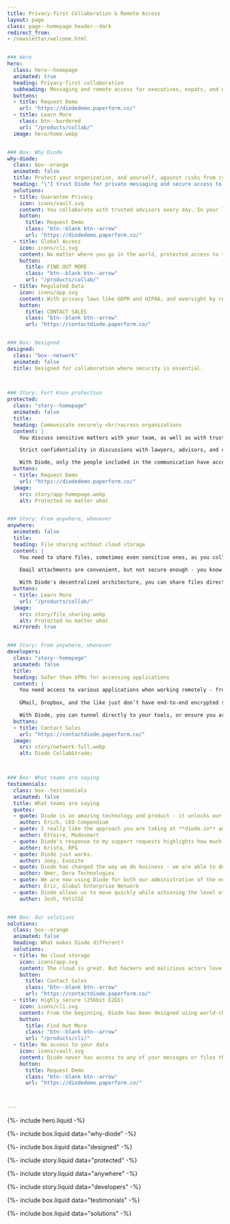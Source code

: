 ```yaml
---
title: Privacy-first Collaboration & Remote Access
layout: page
class: page--homepage header--dark
redirect_from:
- /newsletter/welcome.html


### Hero
hero:
  class: hero--homepage
  animated: true
  heading: Privacy-first collaboration
  subheading: Messaging and remote access for executives, expats, and ops teams - for when security is paramount.
  buttons:
  - title: Request Demo
    url: "https://diodedemo.paperform.co/"
  - title: Learn More
    class: btn--bordered
    url: "/products/collab/"
  image: hero/home.webp


### Box: Why Diode
why-diode:
  class: box--orange
  animated: false
  title: Protect your organization, and yourself, against risks from cyber threats
  heading: "\"I trust Diode for private messaging and secure access to the web and corporate resources\" <br><br>- VP, Multinational"
  solutions:
  - title: Guarantee Privacy
    icon: icons/vault.svg
    content: You collaborate with trusted advisors every day. In your line of work, it is essential that those discussions and documents remain strictly private - from cybercriminals, nation-states, and other threat actors.
    button:
      title: Request Demo
      class: "btn--blank btn--arrow"
      url: "https://diodedemo.paperform.co/"
  - title: Global Access
    icon: icons/cli.svg
    content: No matter where you go in the world, protected access to the Internet, corporate assets, and team members is seamlessly delivered with Diode.  There are few things more frustrating than to lose access to your team, tools, or family members when abroad.
    button:
      title: FIND OUT MORE
      class: "btn--blank btn--arrow"
      url: "/products/collab/"
  - title: Regulated Data
    icon: icons/app.svg
    content: With privacy laws like GDPR and HIPAA, and oversight by regional regulatory authorities including the SEC, HHS, and other geopolitical-specific bodies, it is key that you do everything possible to avoid a breach of protected data.
    button:
      title: CONTACT SALES
      class: "btn--blank btn--arrow"
      url: "https://contactdiode.paperform.co/"


### Box: Designed
designed:
  class: "box--network"
  animated: false
  title: Designed for collaboration where security is essential.

  

### Story: Fort Knox protection
protected:
  class: "story--homepage"
  animated: false
  title: 
  heading: Communicate securely <br/>across organizations
  content: |
    You discuss sensitive matters with your team, as well as with trusted advisors outside of your organization. 

    Strict confidentiality in discussions with lawyers, advisors, and consultants is essential to protect your projects.

    With Diode, only the people included in the communication have access to the messages.  It is like having a VPN tunnel between each team member.
  buttons:
  - title: Request Demo
    url: "https://diodedemo.paperform.co/"
  image:
    src: story/app-homepage.webp
    alt: Protected no matter what


### Story: From anywhere, whenever
anywhere:
  animated: false
  title: 
  heading: File sharing without cloud storage
  content: |
    You need to share files, sometimes even sensitive ones, as you collaborate with your peers.  

    Email attachments are convenient, but not secure enough - you know unintended disclosure can lead to regulatory issues.
  
    With Diode's decentralized architecture, you can share files directly with your team - neither Diode, nor anyone else, has access to them. 
  buttons:
  - title: Learn More
    url: "/products/collab/"
  image:
    src: story/file_sharing.webp
    alt: Protected no matter what
  mirrored: true


### Story: From anywhere, whenever
developers:
  class: "story--homepage"
  animated: false
  title:  
  heading: Safer than VPNs for accessing applications
  content: |
    You need access to various applications when working remotely - from home or around the world.
    
    GMail, Dropbox, and the like just don’t have end-to-end encrypted security like we provide. 

    With Diode, you can tunnel directly to your tools, or ensure you are always accessing them from a "safe" region - all from bookmark links built into the app.
  buttons:
  - title: Contact Sales
    url: "https://contactdiode.paperform.co/"
  image:
    src: story/network-full.webp
    alt: Diode Collab&trade;



### Box: What teams are saying
testimonials:
  class: box--testimonials
  animated: false
  title: What teams are saying
  quotes:
  - quote: Diode is an amazing technology and product - it unlocks our software for use in regulated and sensitive environments.
    author: Erich, CEO Compendium
  - quote: I really like the approach you are taking at **diode.io** and am migrating to Diode to have secure remote control capabilities.
    author: Ettoire, Modosmart
  - quote: Diode's response to my support requests highlights how much they really care about all of their customers.
    author: Krista, RPG
  - quote: Diode just works.
    author: Joey, Exosite
  - quote: Diode has changed the way we do business - we are able to deploy MES components and environments fully GDPR compliant and have created a Diode-based product line.
    author: Omer, Dera Technologies
  - quote: We are now using Diode for both our administration of the network and for our financial interactions with portfolio companies.  This tool has changed how we do business.
    author: Eric, Global Enterprise Network
  - quote: Diode allows us to move quickly while achieving the level of information protection for the communities and industries we serve.
    author: Josh, YetiCGI


### Box: Our solutions
solutions:
  class: box--orange
  animated: false
  heading: What makes Diode different?
  solutions:
  - title: No cloud storage
    icon: icons/app.svg
    content: The cloud is great. But hackers and malicious actors love it too. We never store any of your messages or files in the cloud. That’s our decentralized technology at work.
    button:
      title: Contact Sales
      class: "btn--blank btn--arrow"
      url: "https://contactdiode.paperform.co/"
  - title: Highly secure (256bit E2EE)
    icon: icons/cli.svg
    content: From the beginning, Diode has been designed using world-changing technology to ensure privacy and security in your communications and sharing. No compromises.
    button:
      title: Find Out More
      class: "btn--blank btn--arrow"
      url: "/products/cli/"
  - title: No access to your data
    icon: icons/vault.svg
    content: Diode never has access to any of your messages or files that you and your team share. This provides you with another level of security that most providers can’t offer.
    button:
      title: Request Demo
      class: "btn--blank btn--arrow"
      url: "https://diodedemo.paperform.co/"



---
```


{%- include hero.liquid -%}

{%- include box.liquid data="why-diode" -%}

{%- include box.liquid data="designed" -%}

{%- include story.liquid data="protected" -%}

{%- include story.liquid data="anywhere" -%}

{%- include story.liquid data="developers" -%}

{%- include box.liquid data="testimonials" -%}

{%- include box.liquid data="solutions" -%}

